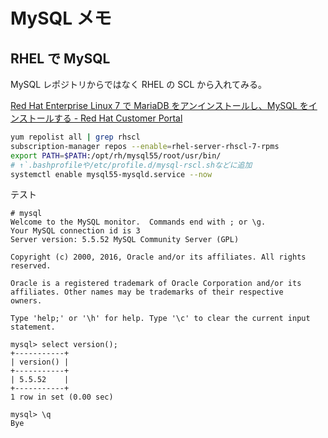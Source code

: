 # MySQL メモ

## RHEL で MySQL

MySQL レポジトリからではなく RHEL の SCL から入れてみる。

[Red Hat Enterprise Linux 7 で MariaDB をアンインストールし、MySQL をインストールする - Red Hat Customer Portal](https://access.redhat.com/ja/solutions/1549463)

```sh
yum repolist all | grep rhscl
subscription-manager repos --enable=rhel-server-rhscl-7-rpms
export PATH=$PATH:/opt/rh/mysql55/root/usr/bin/
# ↑`.bashprofileや/etc/profile.d/mysql-rscl.shなどに追加
systemctl enable mysql55-mysqld.service --now
```

テスト

```
# mysql
Welcome to the MySQL monitor.  Commands end with ; or \g.
Your MySQL connection id is 3
Server version: 5.5.52 MySQL Community Server (GPL)

Copyright (c) 2000, 2016, Oracle and/or its affiliates. All rights reserved.

Oracle is a registered trademark of Oracle Corporation and/or its
affiliates. Other names may be trademarks of their respective
owners.

Type 'help;' or '\h' for help. Type '\c' to clear the current input statement.

mysql> select version();
+-----------+
| version() |
+-----------+
| 5.5.52    |
+-----------+
1 row in set (0.00 sec)

mysql> \q
Bye
```

